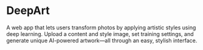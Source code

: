 # DeepArt
A web app that lets users transform photos by applying artistic styles using deep learning. Upload a content and style image, set training settings, and generate unique AI-powered artwork—all through an easy, stylish interface.
